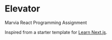 # Elevator
Marvia React Programming Assignment

Inspired from a starter template for [Learn Next.js](https://nextjs.org/learn).
